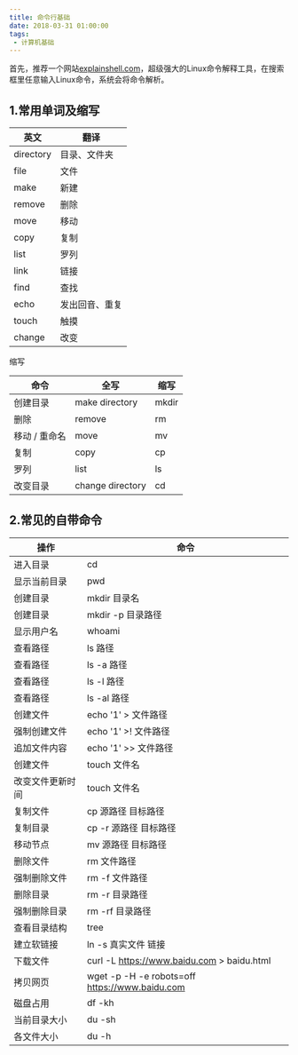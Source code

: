 ```yaml
---
title: 命令行基础
date: 2018-03-31 01:00:00
tags:
 - 计算机基础
---
```

首先，推荐一个网站[explainshell.com](https://explainshell.com/)，超级强大的Linux命令解释工具，在搜索框里任意输入Linux命令，系统会将命令解析。

## 1.常用单词及缩写

英文 | 翻译
---|---
directory|目录、文件夹
file|文件
make|新建
remove|删除
move|移动
copy|复制
list|罗列
link|链接
find|查找
echo|发出回音、重复
touch|触摸
change|改变   

缩写

命令 | 全写 |  缩写 
---|---|---
创建目录|	make directory|	mkdir
删除|	remove|	rm
移动 / 重命名|	move|	mv
复制|	copy|	cp
罗列|	list|	ls
改变目录|	change directory|	cd


## 2.常见的自带命令
操作 | 命令
---|---
进入目录 | cd
显示当前目录 | pwd
创建目录 | mkdir 目录名
创建目录 | mkdir -p 目录路径
显示用户名 | whoami
查看路径 | ls 路径
查看路径 | ls -a 路径
查看路径 | ls -l 路径
查看路径 | ls -al 路径
创建文件 | echo '1' > 文件路径
强制创建文件 | echo '1' >! 文件路径
追加文件内容 | echo '1' >> 文件路径
创建文件 | touch 文件名
改变文件更新时间 | touch 文件名
复制文件 | cp 源路径 目标路径
复制目录 | cp -r 源路径 目标路径
移动节点 | mv 源路径 目标路径
删除文件 | rm 文件路径
强制删除文件 | rm -f 文件路径
删除目录 | rm -r 目录路径
强制删除目录 | rm -rf 目录路径
查看目录结构 | tree
建立软链接 | ln -s 真实文件 链接
下载文件 | curl -L https://www.baidu.com > baidu.html
拷贝网页 | wget -p -H -e robots=off https://www.baidu.com
磁盘占用 | df -kh
当前目录大小 | du -sh 
各文件大小 | du -h
